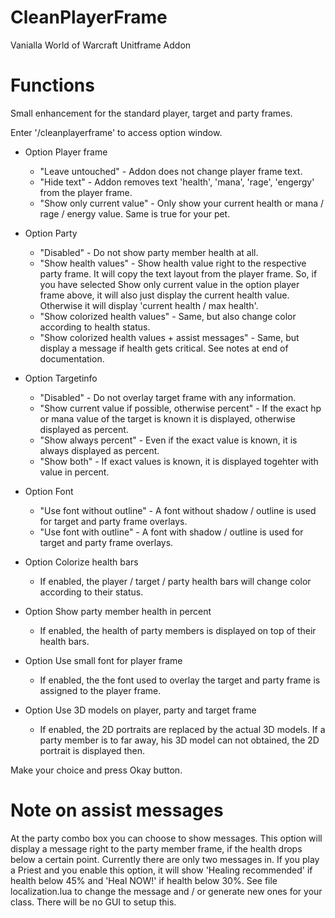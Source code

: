 # CleanPlayerFrame
Vanialla World of Warcraft Unitframe Addon 

# Functions
Small enhancement for the standard player, target and party frames.

Enter '/cleanplayerframe' to access option window.

* Option Player frame
  * "Leave untouched" - Addon does not change player frame text.
  * "Hide text" - Addon removes text 'health', 'mana', 'rage', 'engergy' from the player frame.
  * "Show only current value" - Only show your current health or mana / rage / energy value. Same is true for your pet.

* Option Party 
  * "Disabled" - Do not show party member health at all.
  * "Show health values" - Show health value right to the respective party frame. It will copy the text layout from the player frame. So, if you have selected Show only current value in the option player frame above, it will also just display the current health value. Otherwise it will display 'current health / max health'.
  * "Show colorized health values" - Same, but also change color according to health status.
  * "Show colorized health values + assist messages" - Same, but display a message if health gets critical. See notes at end of documentation.

* Option Targetinfo 
  * "Disabled" - Do not overlay target frame with any information.
  * "Show current value if possible, otherwise percent" - If the exact hp or mana value of the target is known it is displayed, otherwise displayed as percent.
  * "Show always percent" - Even if the exact value is known, it is always displayed as percent.
  * "Show both" - If exact values is known, it is displayed togehter with value in percent.

* Option Font 
  * "Use font without outline" - A font without shadow / outline is used for target and party frame overlays.
  * "Use font with outline" - A font with shadow / outline is used for target and party frame overlays.

* Option Colorize health bars 
  * If enabled, the player / target / party health bars will change color according to their status.

* Option Show party member health in percent 
  * If enabled, the health of party members is displayed on top of their health bars.

* Option Use small font for player frame 
  * If enabled, the the font used to overlay the target and party frame is assigned to the player frame.

* Option Use 3D models on player, party and target frame 
  * If enabled, the 2D portraits are replaced by the actual 3D models. If a party member is to far away, his 3D model can not obtained, the 2D portrait is displayed then.

Make your choice and press Okay button.

# Note on assist messages
At the party combo box you can choose to show messages. This option will display a message right to the party member frame, if the health drops below a certain point. Currently there are only two messages in. If you play a Priest and you enable this option, it will show 'Healing recommended' if health below 45% and 'Heal NOW!' if health below 30%. See file localization.lua to change the message and / or generate new ones for your class. There will be no GUI to setup this.


